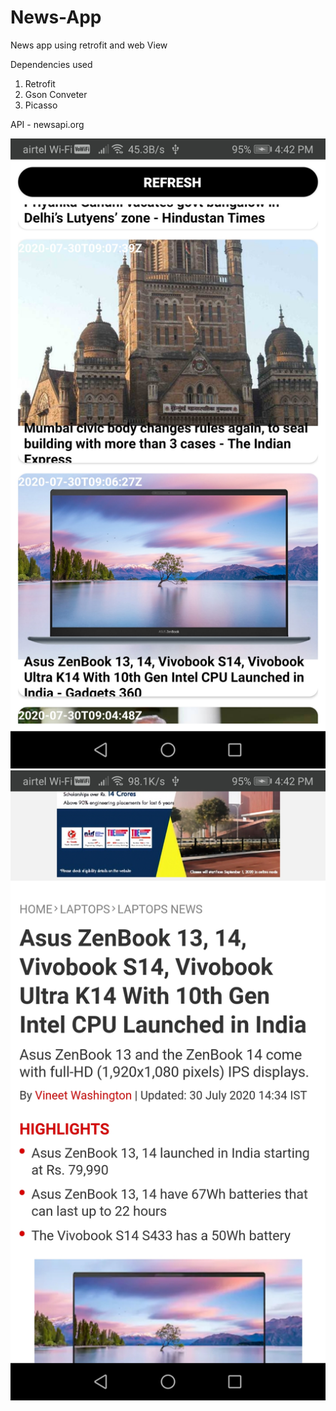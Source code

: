 # News-App
News app using retrofit and web View

Dependencies used
1. Retrofit
2. Gson Conveter
3. Picasso 

API - newsapi.org

![](Images/img1.jpg)
![](Images/img2.jpg)




